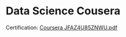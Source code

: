# Data Science Cousera

Certification: [Coursera JFAZ4U85ZNWU.pdf](https://github.com/guimiaozhang/R_datasciencecoursera/blob/f6afb54d908ffd3ee8dd6a6b5850fac0c4e1e77c/Coursera%20JFAZ4U85ZNWU.pdf)
